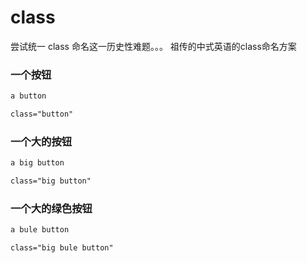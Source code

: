 # class

尝试统一 class 命名这一历史性难题。。。
祖传的中式英语的class命名方案

### 一个按钮
```css
a button

class="button"
```

### 一个大的按钮
```css
a big button

class="big button"
```

### 一个大的绿色按钮
```css
a bule button

class="big bule button"
```

